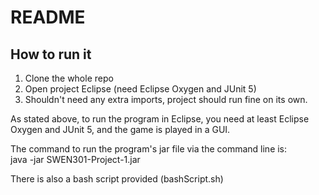# README


## How to run it
1. Clone the whole repo
2. Open project Eclipse (need Eclipse Oxygen and JUnit 5)
3. Shouldn't need any extra imports, project should run fine on its own.


As stated above, to run the program in Eclipse, you need at least Eclipse Oxygen and JUnit 5, and the game is played in a GUI.  

The command to run the program's jar file via the command line is:  
java -jar SWEN301-Project-1.jar  


There is also a bash script provided (bashScript.sh)